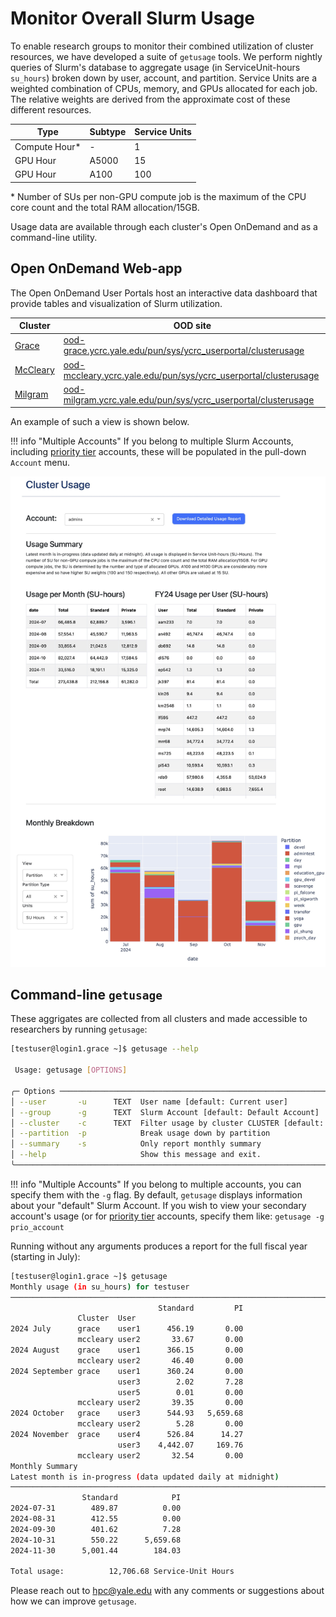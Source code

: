 # Monitor Overall Slurm Usage

To enable research groups to monitor their combined utilization of cluster resources, we have developed a suite of `getusage` tools. 
We perform nightly queries of Slurm's database to aggregate usage (in ServiceUnit-hours `su_hours`) broken down by user, account, and partition. 
Service Units are a weighted combination of CPUs, memory, and GPUs allocated for each job. 
The relative weights are derived from the approximate cost of these different resources. 

|  Type | Subtype   | Service Units  | 
|----------------|--------|-----|
| Compute Hour\* |  -     | 1   |
| GPU Hour       | A5000  | 15  |
| GPU Hour       | A100   | 100 |

\* Number of SUs per non-GPU compute job is the maximum of the CPU core count and the total RAM allocation/15GB. 

Usage data are available through each cluster's Open OnDemand and as a command-line utility.

## Open OnDemand Web-app

The Open OnDemand User Portals host an interactive data dashboard that provide tables and visualization of Slurm utilization.

| Cluster                        | OOD site                                                         |
|--------------------------------|------------------------------------------------------------------|
| [Grace](/clusters/grace)       | [ood-grace.ycrc.yale.edu/pun/sys/ycrc_userportal/clusterusage](https://ood-grace.ycrc.yale.edu/pun/sys/ycrc_userportal/clusterusage)         |
| [McCleary](/clusters/mccleary) | [ood-mccleary.ycrc.yale.edu/pun/sys/ycrc_userportal/clusterusage](https://ood-mccleary.ycrc.yale.edu/pun/sys/ycrc_userportal/clusterusage) |
| [Milgram](/clusters/milgram)   | [ood-milgram.ycrc.yale.edu/pun/sys/ycrc_userportal/clusterusage](https://ood-milgram.ycrc.yale.edu/pun/sys/ycrc_userportal/clusterusage)     |

An example of such a view is shown below.

!!! info "Multiple Accounts"
    If you belong to multiple Slurm Accounts, including [priority tier](/clusters-at-yale/job-scheduling/priority-tier) accounts, these will be populated in the pull-down `Account` menu. 

![getusage](/img/ood-getusage.png)

## Command-line `getusage`
These aggrigates are collected from all clusters and made accessible to researchers by running `getusage`:

```sh
[testuser@login1.grace ~]$ getusage --help

 Usage: getusage [OPTIONS]

╭─ Options ──────────────────────────────────────────────────────────────────╮
│ --user       -u      TEXT  User name [default: Current user]               │
│ --group      -g      TEXT  Slurm Account [default: Default Account]        │
│ --cluster    -c      TEXT  Filter usage by cluster CLUSTER [default: All]  │
│ --partition  -p            Break usage down by partition                   │
│ --summary    -s            Only report monthly summary                     │
│ --help                     Show this message and exit.                     │
╰────────────────────────────────────────────────────────────────────────────╯
```

!!! info "Multiple Accounts"
    If you belong to multiple accounts, you can specify them with the `-g` flag. 
    By default, `getusage` displays information about your "default" Slurm Account.
    If you wish to view your secondary account's usage (or for [priority tier](/clusters-at-yale/job-scheduling/priority-tier) accounts, specify them like: `getusage -g prio_account`


Running without any arguments produces a report for the full fiscal year (starting in July):

```sh
[testuser@login1.grace ~]$ getusage
Monthly usage (in su_hours) for testuser
────────────────────────────────────────────────────────────────────────────────
                                 Standard         PI
               Cluster  User
2024 July      grace    user1      456.19       0.00
               mccleary user2       33.67       0.00
2024 August    grace    user1      366.15       0.00
               mccleary user2       46.40       0.00
2024 September grace    user1      360.24       0.00
                        user3        2.02       7.28
                        user5        0.01       0.00
               mccleary user2       39.35       0.00
2024 October   grace    user3      544.93   5,659.68
               mccleary user2        5.28       0.00
2024 November  grace    user4      526.84      14.27
                        user3    4,442.07     169.76
               mccleary user2       32.54       0.00
Monthly Summary
Latest month is in-progress (data updated daily at midnight)
────────────────────────────────────────────────────────────────────────────────
                Standard            PI
2024-07-31        489.87          0.00
2024-08-31        412.55          0.00
2024-09-30        401.62          7.28
2024-10-31        550.22      5,659.68
2024-11-30      5,001.44        184.03

Total usage:          12,706.68 Service-Unit Hours
```

Please reach out to hpc@yale.edu with any comments or suggestions about how we can improve `getusage`. 

